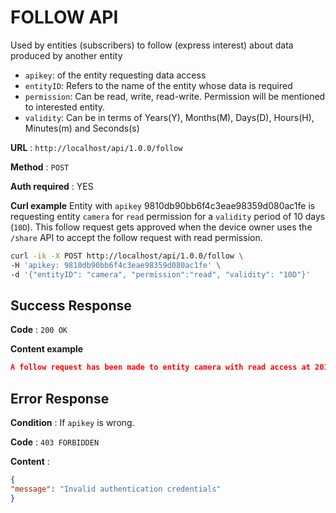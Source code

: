 # FOLLOW API

Used by entities (subscribers) to follow (express interest) about data produced by another entity
* `apikey`: of the entity requesting data access
* `entityID`: Refers to the name of the entity whose data is required
* `permission`: Can be read, write, read-write. Permission will be mentioned to interested entity.
* `validity`: Can be in terms of Years(Y), Months(M), Days(D), Hours(H), Minutes(m) and Seconds(s)

**URL** : `http://localhost/api/1.0.0/follow`

**Method** : `POST`

**Auth required** : YES

**Curl example**
Entity with `apikey` 9810db90bb6f4c3eae98359d080ac1fe is requesting entity `camera` for `read` permission for a `validity` period of 10 days (`10D`). This follow request gets approved when the device owner uses the `/share` API to accept the follow request with read permission.

```bash
curl -ik -X POST http://localhost/api/1.0.0/follow \
-H 'apikey: 9810db90bb6f4c3eae98359d080ac1fe' \
-d '{"entityID": "camera", "permission":"read", "validity": "10D"}'
```
## Success Response

**Code** : `200 OK`

**Content example**

```json
A follow request has been made to entity camera with read access at 2018-04-08 10:08:01 GMT.
```
## Error Response

**Condition** : If `apikey` is wrong.

**Code** : `403 FORBIDDEN`

**Content** :

```json
{
"message": "Invalid authentication credentials"
}
```
